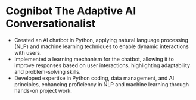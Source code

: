 # Cognibot  The Adaptive AI Conversationalist 
- Created an AI chatbot in Python, applying natural language processing (NLP) and machine learning techniques to enable dynamic interactions with users.
- Implemented a learning mechanism for the chatbot, allowing it to improve responses based on user interactions, highlighting adaptability and problem-solving skills.
- Developed expertise in Python coding, data management, and AI principles, enhancing proficiency in NLP and machine learning through hands-on project work.
